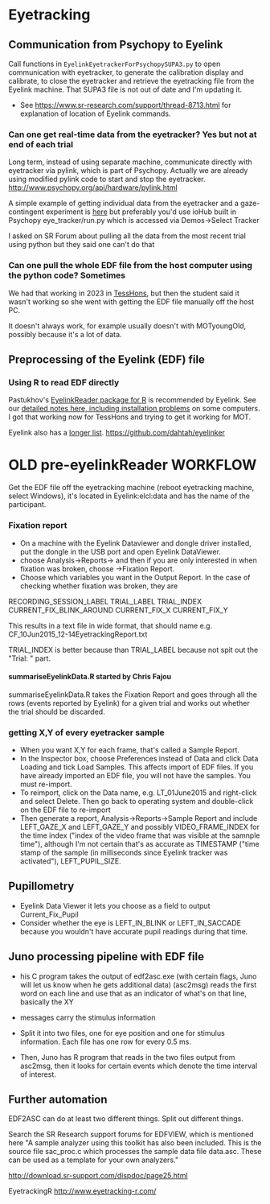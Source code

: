 Eyetracking
==============

## Communication from Psychopy to Eyelink

Call functions in `EyelinkEyetrackerForPsychopySUPA3.py` to open communication with eyetracker, to generate the calibration display and calibrate, to close the eyetracker and retrieve the eyetracking file from the Eyelink machine. That SUPA3 file is not out of date and I'm updating it. 

- See https://www.sr-research.com/support/thread-8713.html for explanation of location of Eyelink commands.

### Can one get real-time data from the eyetracker? Yes but not at end of each trial

Long term, instead of using separate machine, communicate directly with eyetracker via pylink, which is part of Psychopy. Actually we are already using modified pylink code to start and stop the eyetracker.
http://www.psychopy.org/api/hardware/pylink.html

A simple example of getting individual data from the eyetracker and a gaze-contingent experiment is [here](https://github.com/ryancotterell/WilsonLab/blob/master/WilsonLab/pylink/eyeTracker.py)
but preferably you'd use ioHub built in Psychopy eye_tracker/run.py which is accessed via Demos->Select Tracker

I asked on SR Forum about pulling all the data from the most recent trial using python but they said one can't do that

### Can one pull the whole EDF file from the host computer using the python code? Sometimes

We had that working in 2023 in [TessHons](https://github.com/alexholcombe/TessHons), but then the student said it wasn't working so she went with getting the EDF file manually off the host PC.

It doesn't always work, for example usually doesn't with MOTyoungOld, possibly because it's a lot of data.

## Preprocessing of the Eyelink (EDF) file

### Using R to read EDF directly

Pastukhov's [EyelinkReader package for R](https://cran.r-project.org/package=eyelinkReader) is recommended by Eyelink. See our [detailed notes here, including installation problems](eyelinkReaderNotes.md) on some computers. I got that working now for TessHons and trying to get it working for MOT. 

Eyelink also has a [longer list](https://www.sr-research.com/support/thread-7769.html). https://github.com/dahtah/eyelinker 
 


# OLD pre-eyelinkReader WORKFLOW

Get the EDF file off the eyetracking machine (reboot eyetracking machine, select Windows), it's located in Eyelink:elcl:data and has the name of the participant.

### Fixation report

- On a machine with the Eyelink Dataviewer and dongle driver installed, put the dongle in the USB port and open Eyelink DataViewer.
- choose Analysis->Reports-> and then if you are only interested in when fixation was broken, choose ->Fixation Report.
- Choose which variables you want in the Output Report. In the case of checking whether fixation was broken, they are

RECORDING_SESSION_LABEL TRIAL_LABEL TRIAL_INDEX	CURRENT_FIX_BLINK_AROUND	CURRENT_FIX_X CURRENT_FIX_Y

This results in a text file in wide format, that should name e.g. CF_10Jun2015_12-14EyetrackingReport.txt  

TRIAL_INDEX is better because than TRIAL_LABEL because not spit out the "Trial: " part.

#### summariseEyelinkData.R started by Chris Fajou
summariseEyelinkData.R takes the Fixation Report and goes through all the rows (events reported by Eyelink) for a given trial and works out whether the trial should be discarded.
	
### getting X,Y of every eyetracker sample
- When you want X,Y for each frame, that's called a Sample Report. 
- In the Inspector box, choose Preferences instead of Data and click Data Loading and tick Load Samples. This affects import of EDF files. If you have already imported an EDF file, you will not have the samples. You must re-import.
- To reimport, click on the Data name, e.g. LT_01June2015 and right-click and select Delete. Then go back to operating system and double-click on the EDF file to re-import
- Then generate a report, Analysis->Reports->Sample Report and include LEFT_GAZE_X and LEFT_GAZE_Y and possibly VIDEO_FRAME_INDEX for the time index ("index of the video frame that was visible at the samnple time"), although I'm not certain that's as accurate as TIMESTAMP ("time stamp of the sample (in milliseconds since Eyelink tracker was activated"), LEFT_PUPIL_SIZE.

## Pupillometry

- Eyelink Data Viewer it lets you choose as a field to output Current_Fix_Pupil
- Consider whether the eye is LEFT_IN_BLINK or LEFT_IN_SACCADE because you wouldn't have accurate pupil readings during that time.

## Juno processing pipeline with EDF file
- his C program takes the output of edf2asc.exe (with certain flags, Juno will let us know when he gets additional data)
 (asc2msg) reads the first word on each line and use that as an indicator of what's on that line, basically the XY
- messages carry the stimulus information
- Split it into two files, one for eye position and one for stimulus information. Each file has one row for every 0.5 ms.

- Then, Juno has R program that reads in the two files output from asc2msg, then it looks for certain events which denote the time interval of interest.

## Further automation

EDF2ASC can do at least two different things. Split out different things.

Search the SR Research support forums for EDFVIEW, which is mentioned here 
"A sample analyzer using this toolkit has also been included. This is the source file sac_proc.c which processes the sample data file data.asc. These can be used as a template for your own analyzers."

http://download.sr-support.com/dispdoc/page25.html

EyetrackingR http://www.eyetracking-r.com/
